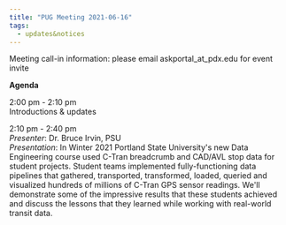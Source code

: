 ```yaml
---
title: "PUG Meeting 2021-06-16"
tags:
  - updates&notices
---
```


Meeting call-in information: please email askportal_at_pdx.edu for event invite

**Agenda**

2:00 pm - 2:10 pm  
Introductions & updates  

2:10 pm - 2:40 pm  
_Presenter_: Dr. Bruce Irvin, PSU  
_Presentation_: In Winter 2021 Portland State University's new Data Engineering course used C-Tran breadcrumb and CAD/AVL stop data for student projects. Student teams implemented fully-functioning data pipelines that gathered, transported, transformed, loaded, queried and visualized hundreds of millions of C-Tran GPS sensor readings. We'll demonstrate some of the impressive results that these students achieved and discuss the lessons that they learned while working with real-world transit data.
